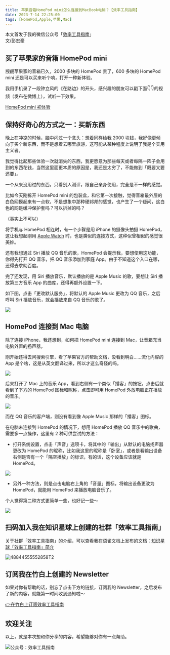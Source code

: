 ```yaml
---
title: 苹果音箱HomePod mini怎么连接到MacBook电脑？【效率工具指南】  
date: 2023-7-14 22:25:00               
tags: [HomePod,Apple,苹果,Mac]                                                                               
---
```

本文首发于我的微信公众号「[效率工具指南](https://mp.weixin.qq.com/s/uhwU8ibaLIRV-O01X4iTxw)」     
文/彭宏豪   

## 买了苹果家的音箱 HomePod mini


觊觎苹果家的音箱已久，2000 多块的 HomePod 贵了，600 多块的 HomePod mini 还是可以买来听个响，打开一种新体验。  

我用手机录了一段钟立风的《在路边》的开头，感兴趣的朋友可以戳下面👇👇的视频（发布在微博上），试听一下效果。  

[HomePod mini 初体验](https://weibo.com/5299534182/N9S2R1ghU?pagetype=profilefeed)   


## 保持好奇心的方式之一：买新东西

晚上在冲凉的时候，脑中闪过一个念头：想着同样给我 2000 块钱，我好像更倾向于买个新东西，而不是想着去哪里旅游，这可能从某种程度上说明了我是个实用主义者。

我觉得比起那些体验一次就消失的东西，我更愿意为那些每天或者每隔一阵子会用到的东西花钱，当然这里面更本质的原因是，我还是太穷了，不能做到「既要又要还要」。   


一个从来没用过的东西，只看别人测评，跟自己亲身使用，完全是不一样的感觉。

比如今天刚拆开 HomePod mini 的包装盒，和它第一次接触，觉得音箱最外层的白色网摸起来有一点软，不是想象中那种硬邦邦的感觉，也产生了一个疑问，这白色的网是缓冲保护套吗？可以拆掉的吗？

（事实上不可以）

将手机与 HomePod 相连时，有一个步骤是用 iPhone 的摄像头拍摄 HomePod，这让我想起刚用 [Apple Watch](https://mp.weixin.qq.com/s?__biz=MzAxMjY0NTY5OA==&mid=2649918282&idx=1&sn=768b3e70b4b10fbd9db2b41af4360782&chksm=83a88f67b4df0671cc3d4b5c94d1b2c12e563a7b091e1e0336c53031d7286ffcd22c125fe7fb&token=972949511&lang=zh_CN#rd) 时，也是类似的连接方式，这种似曾相似的感觉很美妙。

还有我想通过 Siri 播放 QQ 音乐的歌，HomePod 会提示我，要想使用这功能，你得先打开 QQ 音乐，把 QQ 音乐添加到家庭 App。由于不知道这个入口在哪，还得去求助百度。   

完了还发现，用 Siri 播放音乐，默认播放的是 Apple Music 的歌，要想让 Siri 播放第三方音乐 App 的曲库，还得再额外设置一下。  

如下图，点击「更改默认服务」，将默认的 Apple Music 更改为 QQ 音乐，之后呼叫 Siri 播放音乐，就会播放来自 QQ 音乐的歌了。    
   
![](https://article-picbed-1302715071.cos.ap-guangzhou.myqcloud.com/2023/07/14/stiiitch20230714122035.jpg)

## HomePod 连接到 Mac 电脑

除了连接 iPhone，我还想到，如何把 HomePod mini 连接到 Mac，让音箱充当电脑外置的扬声器。 

刚开始还得去问搜索引擎，看了苹果官方的帮助文档，没看到明白……流化内容的 App 是个啥，这是从英文翻译过来，所以才这么奇怪的吗。   

![](https://article-picbed-1302715071.cos.ap-guangzhou.myqcloud.com/2023/07/14/16892671446135.jpg)

后来打开了 Mac 上的音乐 App，看到右侧有一个类似「播客」的按钮，点击后就看到了下方的 HomePod 图标和昵称，点击即可用 HomePod 外放电脑正在播放的音乐。   

![](https://article-picbed-1302715071.cos.ap-guangzhou.myqcloud.com/2023/07/14/16892673454931.jpg)

而在 QQ 音乐的客户端，则没有看到像 Apple Music 那样的「播客」图标。  

在电脑未连接到 HomePod 的情况下，想用 HomePod 播放 QQ 音乐中的歌曲，需要多一点操作，这里有 2 种可供尝试的方法：  

* 打开系统设置，点击「声音」选项卡，将其中的「输出」从默认的电脑扬声器更改为 HomePod 的昵称，比如我这里的昵称是「卧室」，或者是看输出设备右侧是否有一个「隔空播放」的标识，有的话，这个设备应该就是 HomePod。  

![](https://article-picbed-1302715071.cos.ap-guangzhou.myqcloud.com/2023/07/14/16892630418359.jpg)


* 另外一种方法，则是点击电脑右上角的「音量」图标，将输出设备更改为 HomePod，就能用 HomePod 来播放电脑音乐了。  

个人觉得第二种方式更简单一些，也好记一些～    


![](https://article-picbed-1302715071.cos.ap-guangzhou.myqcloud.com/2023/07/14/16892680606598.jpg)

## 扫码加入我在知识星球上创建的社群「效率工具指南」  

关于社群「效率工具指南」的介绍，可以查看我在语雀文档上发布的文档：[知识星球「效率工具指南」简介](https://www.yuque.com/penghonghao/af0aai/glwrg2dl0dqlegi6?singleDoc#)    

![48844555552858T2](https://article-picbed-1302715071.cos.ap-guangzhou.myqcloud.com/2023/03/25/48844555552858t2.JPG)


## 订阅我在竹白上创建的 Newsletter   

如果对你有帮助的话，别忘了点击下方的链接，订阅我的 Newsletter，之后发布了新的内容，就能第一时间收到通知啦～  

[👉在竹白上订阅效率工具指南](https://penghh.zhubai.love/)         

## 欢迎关注     

以上，就是本次想和你分享的内容，希望能够对你有一点帮助。     

![公众号：效率工具指南](https://article-picbed-1302715071.cos.ap-guangzhou.myqcloud.com/2021/05/28/gong-zhong-hao-wei-bu-er-wei-ma-dailogo.png)   

